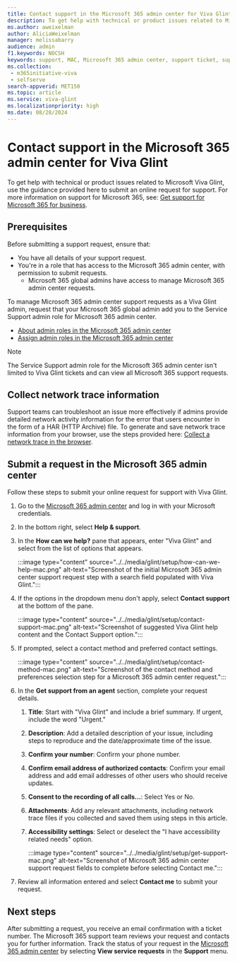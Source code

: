 ```yaml
---
title: Contact support in the Microsoft 365 admin center for Viva Glint
description: To get help with technical or product issues related to Microsoft Viva Glint, use the guidance provided here to submit an online request for support.
ms.author: aweixelman
author: AliciaWeixelman
manager: melissabarry
audience: admin
f1.keywords: NOCSH
keywords: support, MAC, Microsoft 365 admin center, support ticket, support request
ms.collection: 
 - m365initiative-viva
 - selfserve
search-appverid: MET150
ms.topic: article
ms.service: viva-glint
ms.localizationpriority: high
ms.date: 08/28/2024
---
```


# Contact support in the Microsoft 365 admin center for Viva Glint

To get help with technical or product issues related to Microsoft Viva Glint, use the guidance provided here to submit an online request for support. For more information on support for Microsoft 365, see: [Get support for Microsoft 365 for business](/microsoft-365/admin/get-help-support).

## Prerequisites

Before submitting a support request, ensure that:

- You have all details of your support request.
- You're in a role that has access to the Microsoft 365 admin center, with permission to submit requests.
  - Microsoft 365 global admins have access to manage Microsoft 365 admin center requests.

To manage Microsoft 365 admin center support requests as a Viva Glint admin, request that your Microsoft 365 global admin add you to the Service Support admin role for Microsoft 365 admin center.

- [About admin roles in the Microsoft 365 admin center](/microsoft-365/admin/add-users/about-admin-roles)
- [Assign admin roles in the Microsoft 365 admin center](/microsoft-365/admin/add-users/assign-admin-roles)

> [!NOTE]
> The Service Support admin role for the Microsoft 365 admin center isn't limited to Viva Glint tickets and can view all Microsoft 365 support requests.

## Collect network trace information

Support teams can troubleshoot an issue more effectively if admins provide detailed network activity information for the error that users encounter in the form of a HAR (HTTP Archive) file. To generate and save network trace information from your browser, use the steps provided here: [Collect a network trace in the browser](https://go.microsoft.com/fwlink/?linkid=2281838).

## Submit a request in the Microsoft 365 admin center

Follow these steps to submit your online request for support with Viva Glint.

1. Go to the [Microsoft 365 admin center](https://admin.microsoft.com/adminportal/home?#/homepage) and log in with your Microsoft credentials.
2. In the bottom right, select **Help & support**.
3. In the **How can we help?** pane that appears, enter "Viva Glint" and select from the list of options that appears.
   
   :::image type="content" source="../../media/glint/setup/how-can-we-help-mac.png" alt-text="Screenshot of the initial Microsoft 365 admin center support request step with a search field populated with Viva Glint.":::

4. If the options in the dropdown menu don't apply, select **Contact support** at the bottom of the pane.

   :::image type="content" source="../../media/glint/setup/contact-support-mac.png" alt-text="Screenshot of suggested Viva Glint help content and the Contact Support option.":::

5. If prompted, select a contact method and preferred contact settings.

   :::image type="content" source="../../media/glint/setup/contact-method-mac.png" alt-text="Screenshot of the contact method and preferences selection step for a Microsoft 365 admin center request.":::

6. In the **Get support from an agent** section, complete your request details.
   1. **Title**: Start with "Viva Glint" and include a brief summary. If urgent, include the word "Urgent."
   1. **Description**: Add a detailed description of your issue, including steps to reproduce and the date/approximate time of the issue.
   1. **Confirm your number**: Confirm your phone number.
   1. **Confirm email address of authorized contacts**: Confirm your email address and add email addresses of other users who should receive updates.
   1. **Consent to the recording of all calls...**: Select Yes or No.
   1. **Attachments**: Add any relevant attachments, including network trace files if you collected and saved them using steps in this article.
   1. **Accessibility settings**: Select or deselect the "I have accessibility related needs" option.

      :::image type="content" source="../../media/glint/setup/get-support-mac.png" alt-text="Screenshot of Microsoft 365 admin center support request fields to complete before selecting Contact me.":::

7. Review all information entered and select **Contact me** to submit your request.

## Next steps

After submitting a request, you receive an email confirmation with a ticket number. The Microsoft 365 support team reviews your request and contacts you for further information. Track the status of your request in the [Microsoft 365 admin center](https://admin.microsoft.com/adminportal/home?#/homepage) by selecting **View service requests** in the **Support** menu.
